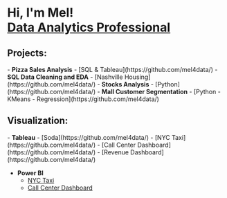 <h1>Hi, I'm Mel! <br/><a href="https://github.com/mel4data">Data Analytics Professional</a>

<h2> Projects:</h2>
- <b>Pizza Sales Analysis</b>
  - [SQL & Tableau](https://github.com/mel4data/)
- <b>SQL Data Cleaning and EDA</b>
  - [Nashville Housing](https://github.com/mel4data/)
- <b>Stocks Analysis</b>
  - [Python](https://github.com/mel4data/)
- <b>Mall Customer Segmentation</b>
  - [Python - KMeans - Regression](https://github.com/mel4data/)

  
<h2> Visualization:</h2>
- <b>Tableau</b>
  - [Soda](https://github.com/mel4data/)
  - [NYC Taxi](https://github.com/mel4data/)
  - [Call Center Dashboard](https://github.com/mel4data/)
  - [Revenue Dashboard](https://github.com/mel4data/)

- <b>Power BI</b>
  - [NYC Taxi](https://github.com/mel4data/)
  - [Call Center Dashboard](https://github.com/mel4data/)
  
